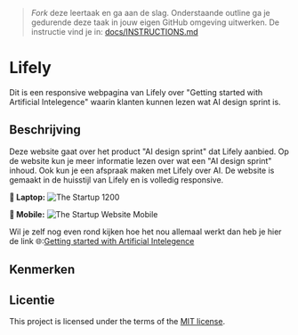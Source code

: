 > _Fork_ deze leertaak en ga aan de slag. Onderstaande outline ga je gedurende deze taak in jouw eigen GitHub omgeving uitwerken. De instructie vind je in: [docs/INSTRUCTIONS.md](docs/INSTRUCTIONS.md)

# Lifely
<!-- Geef je project een titel en schrijf in één zin wat het is -->
Dit is een responsive webpagina van Lifely over "Getting started with Artificial Intelegence" waarin klanten kunnen lezen wat AI design sprint is.

## Beschrijving
<!-- In de Beschrijving staat hoe je project er uit ziet, hoe het werkt en wat je er mee kan. -->
Deze website gaat over het product "AI design sprint" dat Lifely aanbied. Op de website kun je meer informatie lezen over wat een "AI design sprint" inhoud. Ook kun je een afspraak maken met Lifely over AI. De website is gemaakt in de huisstijl van Lifely en is volledig responsive. 
<!-- Voeg een mooie poster visual toe 📸 -->
**📸 Laptop:**
![The Startup 1200](https://github.com/zoepje/the-startup-responsive-interactieve-website/assets/144004461/1b372548-92d2-490c-aff4-c104b7728896)

**📸 Mobile:** 
![The Startup Website Mobile](https://github.com/zoepje/the-startup-responsive-interactieve-website/assets/144004461/d4ff1df7-8118-441b-92e7-58164f4a9bbe)

<!-- Voeg een link toe naar Github Pages 🌐-->
Wil je zelf nog even rond kijken hoe het nou allemaal werkt dan heb je hier de link 🌐:[Getting started with Artificial Intelegence](https://zoepje.github.io/the-startup-responsive-interactieve-website/)

## Kenmerken
<!-- Bij Kenmerken staat welke technieken zijn gebruikt en hoe. Wat is de HTML structuur? Wat zijn de belangrijkste dingen in CSS? Wat is er met JS gedaan en hoe? -->

## Licentie
This project is licensed under the terms of the [MIT license](./LICENSE).


